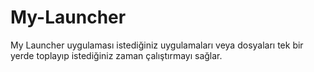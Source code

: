 # My-Launcher
My Launcher uygulaması istediğiniz uygulamaları veya dosyaları tek bir yerde toplayıp istediğiniz zaman çalıştırmayı sağlar.
